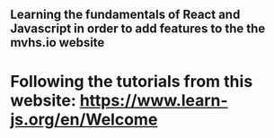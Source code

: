 ## Learning the fundamentals of React and Javascript in order to add features to the the mvhs.io website

# Following the tutorials from this website: https://www.learn-js.org/en/Welcome